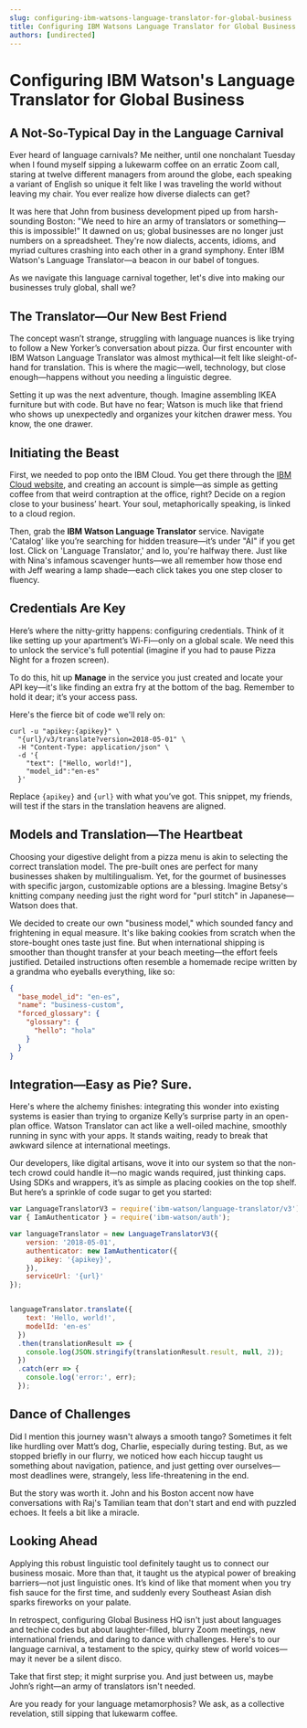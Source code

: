 ```yaml
---
slug: configuring-ibm-watsons-language-translator-for-global-business
title: Configuring IBM Watsons Language Translator for Global Business
authors: [undirected]
---
```



# Configuring IBM Watson's Language Translator for Global Business

## A Not-So-Typical Day in the Language Carnival

Ever heard of language carnivals? Me neither, until one nonchalant Tuesday when I found myself sipping a lukewarm coffee on an erratic Zoom call, staring at twelve different managers from around the globe, each speaking a variant of English so unique it felt like I was traveling the world without leaving my chair. You ever realize how diverse dialects can get? 

It was here that John from business development piped up from harsh-sounding Boston: "We need to hire an army of translators or something—this is impossible!" It dawned on us; global businesses are no longer just numbers on a spreadsheet. They're now dialects, accents, idioms, and myriad cultures crashing into each other in a grand symphony. Enter IBM Watson's Language Translator—a beacon in our babel of tongues.

As we navigate this language carnival together, let's dive into making our businesses truly global, shall we? 

## The Translator—Our New Best Friend

The concept wasn’t strange, struggling with language nuances is like trying to follow a New Yorker’s conversation about pizza. Our first encounter with IBM Watson Language Translator was almost mythical—it felt like sleight-of-hand for translation. This is where the magic—well, technology, but close enough—happens without you needing a linguistic degree. 

Setting it up was the next adventure, though. Imagine assembling IKEA furniture but with code. But have no fear; Watson is much like that friend who shows up unexpectedly and organizes your kitchen drawer mess. You know, the one drawer. 

## Initiating the Beast

First, we needed to pop onto the IBM Cloud. You get there through the [IBM Cloud website](https://cloud.ibm.com), and creating an account is simple—as simple as getting coffee from that weird contraption at the office, right? Decide on a region close to your business’ heart. Your soul, metaphorically speaking, is linked to a cloud region.

Then, grab the **IBM Watson Language Translator** service. Navigate 'Catalog' like you’re searching for hidden treasure—it’s under "AI" if you get lost. Click on 'Language Translator,' and lo, you're halfway there. Just like with Nina's infamous scavenger hunts—we all remember how those end with Jeff wearing a lamp shade—each click takes you one step closer to fluency.

## Credentials Are Key

Here’s where the nitty-gritty happens: configuring credentials. Think of it like setting up your apartment’s Wi-Fi—only on a global scale. We need this to unlock the service's full potential (imagine if you had to pause Pizza Night for a frozen screen). 

To do this, hit up **Manage** in the service you just created and locate your API key—it's like finding an extra fry at the bottom of the bag. Remember to hold it dear; it’s your access pass.

Here's the fierce bit of code we'll rely on:

```plaintext
curl -u "apikey:{apikey}" \
  "{url}/v3/translate?version=2018-05-01" \
  -H "Content-Type: application/json" \
  -d '{
    "text": ["Hello, world!"],
    "model_id":"en-es"
  }'
```

Replace `{apikey}` and `{url}` with what you’ve got. This snippet, my friends, will test if the stars in the translation heavens are aligned.

## Models and Translation—The Heartbeat

Choosing your digestive delight from a pizza menu is akin to selecting the correct translation model. The pre-built ones are perfect for many businesses shaken by multilingualism. Yet, for the gourmet of businesses with specific jargon, customizable options are a blessing. Imagine Betsy's knitting company needing just the right word for "purl stitch" in Japanese—Watson does that.

We decided to create our own "business model," which sounded fancy and frightening in equal measure. It's like baking cookies from scratch when the store-bought ones taste just fine. But when international shipping is smoother than thought transfer at your beach meeting—the effort feels justified. Detailed instructions often resemble a homemade recipe written by a grandma who eyeballs everything, like so:

```json
{
  "base_model_id": "en-es",
  "name": "business-custom",
  "forced_glossary": {
    "glossary": {
      "hello": "hola"
    }
  }
}
```

## Integration—Easy as Pie? Sure.

Here's where the alchemy finishes: integrating this wonder into existing systems is easier than trying to organize Kelly’s surprise party in an open-plan office. Watson Translator can act like a well-oiled machine, smoothly running in sync with your apps. It stands waiting, ready to break that awkward silence at international meetings.

Our developers, like digital artisans, wove it into our system so that the non-tech crowd could handle it—no magic wands required, just thinking caps. Using SDKs and wrappers, it’s as simple as placing cookies on the top shelf. But here’s a sprinkle of code sugar to get you started:

```javascript
var LanguageTranslatorV3 = require('ibm-watson/language-translator/v3');
var { IamAuthenticator } = require('ibm-watson/auth');

var languageTranslator = new LanguageTranslatorV3({
    version: '2018-05-01',
    authenticator: new IamAuthenticator({
      apikey: '{apikey}',
    }),
    serviceUrl: '{url}'
});


languageTranslator.translate({
    text: 'Hello, world!',
    modelId: 'en-es'
  })
  .then(translationResult => {
    console.log(JSON.stringify(translationResult.result, null, 2));
  })
  .catch(err => {
    console.log('error:', err);
  });
```

## Dance of Challenges

Did I mention this journey wasn't always a smooth tango? Sometimes it felt like hurdling over Matt’s dog, Charlie, especially during testing. But, as we stopped briefly in our flurry, we noticed how each hiccup taught us something about navigation, patience, and just getting over ourselves—most deadlines were, strangely, less life-threatening in the end. 

But the story was worth it. John and his Boston accent now have conversations with Raj's Tamilian team that don't start and end with puzzled echoes. It feels a bit like a miracle.

## Looking Ahead

Applying this robust linguistic tool definitely taught us to connect our business mosaic. More than that, it taught us the atypical power of breaking barriers—not just linguistic ones. It’s kind of like that moment when you try fish sauce for the first time, and suddenly every Southeast Asian dish sparks fireworks on your palate.

In retrospect, configuring Global Business HQ isn't just about languages and techie codes but about laughter-filled, blurry Zoom meetings, new international friends, and daring to dance with challenges. Here's to our language carnival, a testament to the spicy, quirky stew of world voices—may it never be a silent disco.

Take that first step; it might surprise you. And just between us, maybe John’s right—an army of translators isn't needed.

Are you ready for your language metamorphosis? We ask, as a collective revelation, still sipping that lukewarm coffee.